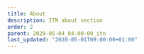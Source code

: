 ```yaml
---
title: About
description: ITN about section
order: 2
parent: 2020-05-04_04-00-00_itn
last_updated: "2020-05-01T09:00:00+01:00"
---
```

